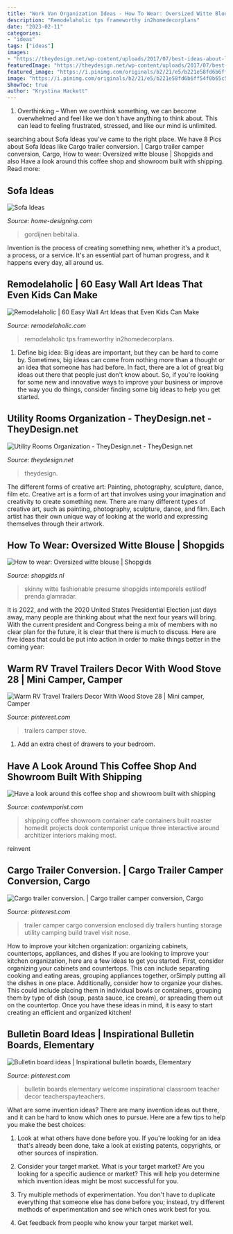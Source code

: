 ```yaml
---
title: "Work Van Organization Ideas - How To Wear: Oversized Witte Blouse"
description: "Remodelaholic tps frameworthy in2homedecorplans"
date: "2023-02-11"
categories:
- "ideas"
tags: ["ideas"]
images:
- "https://theydesign.net/wp-content/uploads/2017/07/best-ideas-about-laundry-room-organization-on-theydesign-within-utility-rooms-organization-utility-rooms-organization.jpg"
featuredImage: "https://theydesign.net/wp-content/uploads/2017/07/best-ideas-about-laundry-room-organization-on-theydesign-within-utility-rooms-organization-utility-rooms-organization.jpg"
featured_image: "https://i.pinimg.com/originals/b2/21/e5/b221e58fd6b6ff54f0b65c5865460e19.jpg"
image: "https://i.pinimg.com/originals/b2/21/e5/b221e58fd6b6ff54f0b65c5865460e19.jpg"
ShowToc: true
author: "Krystina Hackett"
---
```



1) Overthinking – When we overthink something, we can become overwhelmed and feel like we don't have anything to think about. This can lead to feeling frustrated, stressed, and like our mind is unlimited.

	

		
searching about Sofa Ideas you've came to the right place. We have 8 Pics about Sofa Ideas like Cargo trailer conversion. | Cargo trailer camper conversion, Cargo, How to wear: Oversized witte blouse | Shopgids and also Have a look around this coffee shop and showroom built with shipping. Read more:
		
    
## Sofa Ideas

<img loading=lazy src="http://cdn.home-designing.com/wp-content/uploads/2012/10/Contemporary-black-lounge-chairs.jpeg" onerror="this.onerror=null;this.src='https://tse4.mm.bing.net/th?id=OIP.byaEHHlxIq1yZZ9iWktfnQHaEs&amp;pid=15.1';" alt="Sofa Ideas">

_Source: home-designing.com_

>gordijnen bebitalia. 

	

Invention is the process of creating something new, whether it's a product, a process, or a service. It's an essential part of human progress, and it happens every day, all around us.

    
## Remodelaholic | 60 Easy Wall Art Ideas That Even Kids Can Make

<img loading=lazy src="https://i2.wp.com/www.remodelaholic.com/wp-content/uploads/2015/07/Frameworthy-DIY-Art-Projects-and-Tutorials-even-kids-can-do-these.jpg?ssl=1" onerror="this.onerror=null;this.src='https://tse4.mm.bing.net/th?id=OIP.VeYs5vlwsGWbv2FzSK6ojgHaMs&amp;pid=15.1';" alt="Remodelaholic | 60 Easy Wall Art Ideas that Even Kids Can Make">

_Source: remodelaholic.com_

>remodelaholic tps frameworthy in2homedecorplans. 

	

1. Define big idea:
Big ideas are important, but they can be hard to come by. Sometimes, big ideas can come from nothing more than a thought or an idea that someone has had before. In fact, there are a lot of great big ideas out there that people just don't know about. So, if you're looking for some new and innovative ways to improve your business or improve the way you do things, consider finding some big ideas to help you get started.

    
## Utility Rooms Organization - TheyDesign.net - TheyDesign.net

<img loading=lazy src="https://theydesign.net/wp-content/uploads/2017/07/best-ideas-about-laundry-room-organization-on-theydesign-within-utility-rooms-organization-utility-rooms-organization.jpg" onerror="this.onerror=null;this.src='https://tse4.mm.bing.net/th?id=OIP.RCbgEFrAUk-xfDcM21jXUQHaLH&amp;pid=15.1';" alt="Utility Rooms Organization - TheyDesign.net - TheyDesign.net">

_Source: theydesign.net_

>theydesign. 

	

The different forms of creative art: Painting, photography, sculpture, dance, film etc.
Creative art is a form of art that involves using your imagination and creativity to create something new. There are many different types of creative art, such as painting, photography, sculpture, dance, and film. Each artist has their own unique way of looking at the world and expressing themselves through their artwork.

    
## How To Wear: Oversized Witte Blouse | Shopgids

<img loading=lazy src="http://www.shopgids.nl/wp-content/uploads/2015/03/white7.jpg" onerror="this.onerror=null;this.src='https://tse2.mm.bing.net/th?id=OIP.4nhVsqqUzzR63FIiyvyEdQAAAA&amp;pid=15.1';" alt="How to wear: Oversized witte blouse | Shopgids">

_Source: shopgids.nl_

>skinny witte fashionable presume shopgids intemporels estilodf prenda glamradar. 

	

It is 2022, and with the 2020 United States Presidential Election just days away, many people are thinking about what the next four years will bring. With the current president and Congress being a mix of members with no clear plan for the future, it is clear that there is much to discuss. Here are five ideas that could be put into action in order to make things better in the coming year: 

    
## Warm RV Travel Trailers Decor With Wood Stove 28 | Mini Camper, Camper

<img loading=lazy src="https://i.pinimg.com/originals/b2/21/e5/b221e58fd6b6ff54f0b65c5865460e19.jpg" onerror="this.onerror=null;this.src='https://tse1.mm.bing.net/th?id=OIP.Mw20pLnX8sU7hvUwWGis9wHaLE&amp;pid=15.1';" alt="Warm RV Travel Trailers Decor With Wood Stove 28 | Mini camper, Camper">

_Source: pinterest.com_

>trailers camper stove. 

	

1. Add an extra chest of drawers to your bedroom.

    
## Have A Look Around This Coffee Shop And Showroom Built With Shipping

<img loading=lazy src="http://www.contemporist.com/wp-content/uploads/2015/11/foghound_111115_07-800x1199.jpg" onerror="this.onerror=null;this.src='https://tse3.mm.bing.net/th?id=OIP.L87ZBezWD1mMMqEns19m2wHaLG&amp;pid=15.1';" alt="Have a look around this coffee shop and showroom built with shipping">

_Source: contemporist.com_

>shipping coffee showroom container cafe containers built roaster homedit projects dook contemporist unique three interactive around architizer interiors making most. 

	

reinvent

    
## Cargo Trailer Conversion. | Cargo Trailer Camper Conversion, Cargo

<img loading=lazy src="https://i.pinimg.com/736x/e2/c5/7e/e2c57e08b789f843d4100ec95e63239b.jpg" onerror="this.onerror=null;this.src='https://tse2.mm.bing.net/th?id=OIP.7rpXbPfJ5i7O6V4oFSYJDAHaJ3&amp;pid=15.1';" alt="Cargo trailer conversion. | Cargo trailer camper conversion, Cargo">

_Source: pinterest.com_

>trailer camper cargo conversion enclosed diy trailers hunting storage utility camping build travel visit nose. 

	

How to improve your kitchen organization: organizing cabinets, countertops, appliances, and dishes
If you are looking to improve your kitchen organization, here are a few ideas to get you started. First, consider organizing your cabinets and countertops. This can include separating cooking and eating areas, grouping appliances together, orSimply putting all the dishes in one place. Additionally, consider how to organize your dishes. This could include placing them in individual bowls or containers, grouping them by type of dish (soup, pasta sauce, ice cream), or spreading them out on the countertop. Once you have these ideas in mind, it is easy to start creating an efficient and organized kitchen!

    
## Bulletin Board Ideas | Inspirational Bulletin Boards, Elementary

<img loading=lazy src="https://i.pinimg.com/736x/e3/36/10/e3361051edd0baf52dc02d582a2cbfb3.jpg" onerror="this.onerror=null;this.src='https://tse4.mm.bing.net/th?id=OIP.zVUY5CT1dlAfWkcmiBmOIwHaJ3&amp;pid=15.1';" alt="Bulletin board ideas | Inspirational bulletin boards, Elementary">

_Source: pinterest.com_

>bulletin boards elementary welcome inspirational classroom teacher decor teacherspayteachers. 

	

What are some invention ideas?
There are many invention ideas out there, and it can be hard to know which ones to pursue. Here are a few tips to help you make the best choices:
1. Look at what others have done before you. If you're looking for an idea that's already been done, take a look at existing patents, copyrights, or other sources of inspiration.

2. Consider your target market. What is your target market? Are you looking for a specific audience or market? This will help you determine which invention ideas might be most successful for you.

3. Try multiple methods of experimentation. You don't have to duplicate everything that someone else has done before you; instead, try different methods of experimentation and see which ones work best for you.

4. Get feedback from people who know your target market well.

